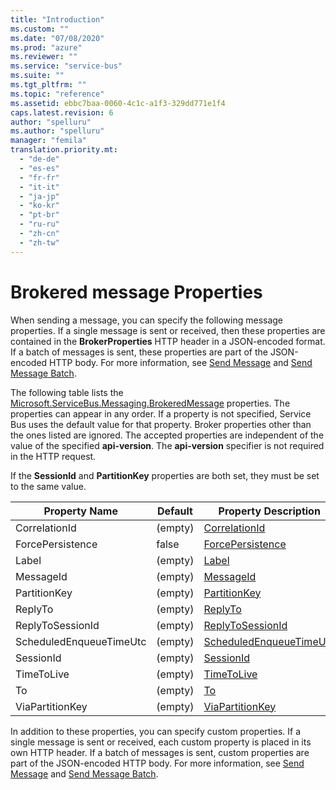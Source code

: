```yaml
---
title: "Introduction"
ms.custom: ""
ms.date: "07/08/2020"
ms.prod: "azure"
ms.reviewer: ""
ms.service: "service-bus"
ms.suite: ""
ms.tgt_pltfrm: ""
ms.topic: "reference"
ms.assetid: ebbc7baa-0060-4c1c-a1f3-329dd771e1f4
caps.latest.revision: 6
author: "spelluru"
ms.author: "spelluru"
manager: "femila"
translation.priority.mt: 
  - "de-de"
  - "es-es"
  - "fr-fr"
  - "it-it"
  - "ja-jp"
  - "ko-kr"
  - "pt-br"
  - "ru-ru"
  - "zh-cn"
  - "zh-tw"
---
```

  
# Brokered message Properties  
 When sending a message, you can specify the following message properties. If a single message is sent or received, then these properties are contained in the **BrokerProperties** HTTP header in a JSON-encoded format. If a batch of messages is sent, these properties are part of the JSON-encoded HTTP body. For more information, see [Send Message](send-message.md) and [Send Message Batch](send-message-batch.md).  
  
 The following table lists the [Microsoft.ServiceBus.Messaging.BrokeredMessage](/dotnet/api/microsoft.servicebus.messaging.brokeredmessage) properties. The properties can appear in any order. If a property is not specified, Service Bus uses the default value for that property. Broker properties other than the ones listed are ignored. The accepted properties are independent of the value of the specified **api-version**. The **api-version** specifier is not required in the HTTP request.  
  
 If the **SessionId** and **PartitionKey** properties are both set, they must be set to the same value.  
  
|Property Name|Default|Property Description|  
|-------------------|-------------|--------------------------|  
|CorrelationId|(empty)|[CorrelationId](/dotnet/api/microsoft.servicebus.messaging.brokeredmessage.correlationid)|  
|ForcePersistence|false|[ForcePersistence](/dotnet/api/microsoft.servicebus.messaging.brokeredmessage.forcepersistence)|  
|Label|(empty)|[Label](/dotnet/api/microsoft.servicebus.messaging.brokeredmessage.label)|  
|MessageId|(empty)|[MessageId](/dotnet/api/microsoft.servicebus.messaging.brokeredmessage.messageid)|  
|PartitionKey|(empty)|[PartitionKey](/dotnet/api/microsoft.servicebus.messaging.brokeredmessage.partitionkey)|  
|ReplyTo|(empty)|[ReplyTo](/dotnet/api/microsoft.servicebus.messaging.brokeredmessage.replyto)|  
|ReplyToSessionId|(empty)|[ReplyToSessionId](/dotnet/api/microsoft.servicebus.messaging.brokeredmessage.replytosessionid)|  
|ScheduledEnqueueTimeUtc|(empty)|[ScheduledEnqueueTimeUtc](/dotnet/api/microsoft.servicebus.messaging.brokeredmessage.scheduledenqueuetimeutc)|  
|SessionId|(empty)|[SessionId](/dotnet/api/microsoft.servicebus.messaging.brokeredmessage.sessionid)|  
|TimeToLive|(empty)|[TimeToLive](/dotnet/api/microsoft.servicebus.messaging.brokeredmessage.timetolive)|  
|To|(empty)|[To](/dotnet/api/microsoft.servicebus.messaging.brokeredmessage.to)|  
|ViaPartitionKey|(empty)|[ViaPartitionKey](/dotnet/api/microsoft.servicebus.messaging.brokeredmessage.viapartitionkey)|  
  
 In addition to these properties, you can specify custom properties. If a single message is sent or received, each custom property is placed in its own HTTP header. If a batch of messages is sent, custom properties are part of the JSON-encoded HTTP body. For more information, see [Send Message](send-message.md) and [Send Message Batch](send-message-batch.md).
